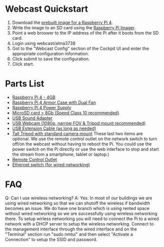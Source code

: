 # Webcast Quickstart
1. Download the [prebuilt image for a Raspberry Pi 4](https://bit.ly/webcast-pi).
2. Write the image to an SD card using the [Raspberry Pi Imager](https://www.raspberrypi.org/software/).
3. Point a web broswer to the IP address of the Pi after it boots from the SD card.
4. Login using webcast/alma3738
5. Got to the "Webcast Config" section of the Cockpit UI and enter the appropriate configuration information.
6. Click submit to save the configuration.
7. Click start.

# Parts List
* [Raspberry Pi 4 - 4GB](https://www.amazon.com/dp/B07TC2BK1X)
* [Raspberry Pi 4 Armor Case with Dual Fan](https://www.amazon.com/dp/B07VD6LHS1)
* [Raspberry Pi 4 Power Supply](https://www.amazon.com/dp/B07TYQRXTK)
* [MicroSD card > 8Gb (Speed Class 10 recommended)](https://www.amazon.com/dp/B06XWN9Q99)
* [USB Sound Adapter](https://www.amazon.com/dp/B00IRVQ0F8)
* [USB Webcam (1080p, narrow FOV & Tripod mount recommended)](https://www.amazon.com/dp/B08931JJLV)
* [USB Extension Cable (as long as needed)](https://www.amazon.com/dp/B0777FDCX7)
* [Tall Tripod with standard camera mount](https://www.amazon.com/dp/B08D6KM95D)
These last two items are optional. We use the remote control outlet on the network switch to turn off/on the webcast without having to reboot the Pi. You could use the power switch on the Pi directly or use the web interface to stop and start the stream from a smartphone, tablet or laptop.)
* [Remote Control Outlet](https://www.amazon.com/dp/B07D2BY7VY)
* [Ethernet switch (for wired networking)](https://www.amazon.com/dp/B000FNFSPY)

# FAQ
Q: Can I use wireless networking?
A: Yes. In most of our buildings we are using wired networking so that we can shutoff the wireless if bandwidth becomes an issue. We do have one branch which is using rented space without wired networking so we are successfully using wireless networking there. To setup wirless networking you will need to connect the Pi to a wired network with a DHCP server to setup the wireless networking. Connect to the management interface through the wired interface and on the "Terminal" section run "sudo nmtui" and then select "Activate a Connection" to setup the SSID and password.
